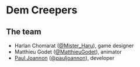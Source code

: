 # Dem Creepers

## The team

* Harlan Chomarat ([@Mister_Haru](https://twitter.com/Mister_Haru)), game designer
* Matthieu Godet ([@MatthieuGodet](https://twitter.com/MatthieuGodet)), animator
* [Paul Joannon](http://pauljoannon.com) ([@pauljoannon](https://twitter.com/pauljoannon)), developer